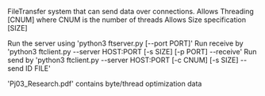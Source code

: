 FileTransfer system that can send data over connections. 
	Allows Threading [CNUM] where CNUM is the number of threads
	Allows Size specification [SIZE]


Run the server using 'python3 ftserver.py [--port PORT]'
Run receive by 'python3 ftclient.py --server HOST:PORT [-s SIZE] [-p PORT] --receive'
Run send by 'python3 ftclient.py --server HOST:PORT [-c CNUM] [-s SIZE] --send ID FILE'

'Pj03_Research.pdf' contains byte/thread optimization data


